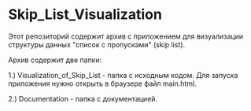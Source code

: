 # Skip_List_Visualization

Этот репозиторий содержит архив с приложением для визуализации
структуры данных "список с пропусками" (skip list).

Архив содержит две папки:

1.) Visualization_of_Skip_List - папка с исходным кодом. Для запуска приложения нужно открыть в браузере файл main.html.

2.) Documentation - папка с документацией.
